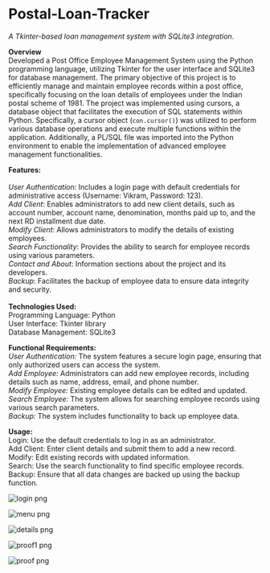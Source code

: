 # Postal-Loan-Tracker
*A Tkinter-based loan management system with SQLite3 integration.*

**Overview**<br />
Developed a Post Office Employee Management System using the Python programming language, utilizing Tkinter for the user interface and SQLite3 for database management. The primary objective of this project is to efficiently manage and maintain employee records within a post office, specifically focusing on the loan details of employees under the Indian postal scheme of 1981.
The project was implemented using cursors, a database object that facilitates the execution of SQL statements within Python. Specifically, a cursor object (`con.cursor()`) was utilized to perform various database operations and execute multiple functions within the application. Additionally, a PL/SQL file was imported into the Python environment to enable the implementation of advanced employee management functionalities.

**Features:**<br /> 
<br />*User Authentication*: Includes a login page with default credentials for administrative access (Username: Vikram, Password: 123).
<br />*Add Client*: Enables administrators to add new client details, such as account number, account name, denomination, months paid up to, and the next RD installment due date.
<br />*Modify Client*: Allows administrators to modify the details of existing employees.
<br />*Search Functionality*: Provides the ability to search for employee records using various parameters.
<br />*Contact and About*: Information sections about the project and its developers.
<br />*Backup*: Facilitates the backup of employee data to ensure data integrity and security.<br />
<br />**Technologies Used:**<br />
Programming Language: Python<br />
User Interface: Tkinter library<br />
Database Management: SQLite3<br />

**Functional Requirements:**<br />
*User Authentication:* The system features a secure login page, ensuring that only authorized users can access the system.<br />
*Add Employee:* Administrators can add new employee records, including details such as name, address, email, and phone number.<br />
*Modify Employee:* Existing employee details can be edited and updated.<br />
*Search Employee:* The system allows for searching employee records using various search parameters.<br />
*Backup:* The system includes functionality to back up employee data.<br />

**Usage:**<br />
Login: Use the default credentials to log in as an administrator.<br />
Add Client: Enter client details and submit them to add a new record.<br />
Modify: Edit existing records with updated information.<br />
Search: Use the search functionality to find specific employee records.<br />
Backup: Ensure that all data changes are backed up using the backup function.<br />

![login png](https://github.com/user-attachments/assets/0993a6a6-1412-42ce-8c1c-0629bc12403e)


![menu png](https://github.com/user-attachments/assets/2a5bf594-242d-48f1-b799-135c24a3a626)


![details png](https://github.com/user-attachments/assets/0aae7a5d-ca93-49b5-92db-d64e9a05ce2b)

![proof1 png](https://github.com/user-attachments/assets/a9369319-e74a-403c-a095-0eb620394567)

![proof png](https://github.com/user-attachments/assets/6f1fa4df-f023-41e0-9897-85bcd1767cba)




